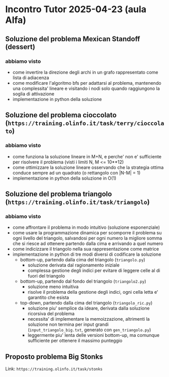 # Incontro Tutor 2025-04-23 (aula Alfa)

## Soluzione del problema Mexican Standoff (dessert)

### abbiamo visto

- come invertire la direzione degli archi in un grafo rappresentato come lista di adiacenza
- come modificare l'algoritmo bfs per adattarsi al problema, mantenendo una complessita' lineare e visitando i nodi solo quando raggiungono la soglia di attivazione
- implementazione in python della soluzione

## Soluzione del problema cioccolato (`https://training.olinfo.it/task/terry/cioccolato`)

### abbiamo visto

- come funziona la soluzione lineare in M+N, e perche' non e' sufficiente per risolvere il problema (visti i limiti N, M <= 10\*\*12)
- come ottimizzare la soluzione lineare osservando che la strategia ottima conduce sempre ad un quadrato (o rettangolo con |N-M| = 1)
- implementazione in python della soluzione in O(1)

## Soluzione del problema triangolo (`https://training.olinfo.it/task/triangolo`)

### abbiamo visto

- come affrontare il problema in modo intuitivo (soluzione esponenziale)
- come usare la programmazione dinamica per scomporre il problema su ogni livello del triangolo,
  salvandosi per ogni numero la migliore somma che si riesce ad ottenere partendo dalla cima e arrivando a quel numero
- come indicizzare il triangolo nella sua rappresentazione come matrice
- implementazione in python di tre modi diversi di codificare la soluzione
  - bottom-up, partendo dalla cima del triangolo (`triangolo.py`)
    - soluzione derivata dal ragionamento iniziale
    - complessa gestione degli indici per evitare di leggere celle al di fuori del triangolo
  - bottom-up, partendo dal fondo del triangolo (`triangolo2.py`)
    - soluzione meno intuitiva
    - risolve il problema della gestione degli indici, ogni cella letta e' garantito che esista
  - top-down, partendo dalla cima del triangolo (`triangolo_ric.py`)
    - soluzione piu' semplice da ideare, derivata dalla soluzione ricorsiva del problema
    - necessita' di implementare la memoizzazione, altrimenti la soluzione non termina per input grandi (`input_triangolo_big.txt`, generato con `gen_triangolo.py`)
    - leggermente piu' lenta delle versioni bottom-up, ma comunque sufficiente per ottenere il massimo punteggio

## Proposto problema Big Stonks

Link: `https://training.olinfo.it/task/stonks`
